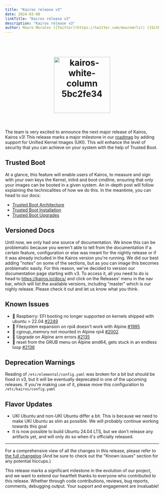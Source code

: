 ```yaml
---
title: "Kairos release v3"
date: 2024-03-08
linkTitle: "Kairos release v3"
description: "Kairos release v3"
author: Mauro Morales ([Twitter](https://twitter.com/mauromrls)) ([GitHub](https://github.com/mauromorales))
---
```

<h1 align="center">
  <br>
     <img width="184" alt="kairos-white-column 5bc2fe34" src="https://user-images.githubusercontent.com/2420543/215073247-96988fd1-7fcf-4877-a28d-7c5802db43ab.png">
    <br>
<br>
</h1>

The team is very excited to announce the next major release of Kairos, Kairos v3! This release marks a major milestone in our [roadmap](https://github.com/orgs/kairos-io/projects/2/views/1) by adding support for Unified Kernel Images (UKI). This will enhance the level of security that you can achieve on your system with the help of Trusted Boot.

## Trusted Boot

At a glance, this feature will enable users of Kairos, to measure and sign with your own keys the Kernel, initrd and boot cmdline, ensuring that only your images can be booted in a given system. An in-depth post will follow explaining the technicalities of how we do this. In the meantime, you can head to our docs:

- [Trusted Boot Architecture](https://kairos.io/docs/architecture/trustedboot/)
- [Trusted Boot Installation](https://kairos.io/docs/installation/trustedboot/)
- [Trusted Boot Upgrades](https://kairos.io/docs/upgrade/trustedboot/)

## Versioned Docs

Until now, we only had one source of documentation. We know this can be problematic because you weren't able to tell from the documentation if a certain feature, configuration or else was meant for the nightly release or if it was already included in the Kairos version you're running. We did our best adding "notes" on some of the sections, but as you can image this becomes problematic easily. For this reason, we've decided to version our documentation page starting with v3. To access it, all you need to do is head to https://kairos.io/docs/ and click on the Releases' menu in the nav bar, which will list the available versions, including "master" which is our nighly release. Please check it out and let us know what you think.

## Known Issues

* 🐛 Raspberry: EFI booting no longer supported on kernels shipped with ubuntu > 22.04 [#2249](https://github.com/kairos-io/kairos/issues/2249)
* 🐛 Filesystem expansion on rpi4 doesn't work with Alpine [#1995](https://github.com/kairos-io/kairos/issues/1995)
* 🐛 cgroup_memory not mounted in Alpine rpi4 [#2002](https://github.com/kairos-io/kairos/issues/2002)
* 🐛 Upgrade on Alpine arm errors [#2135](https://github.com/kairos-io/kairos/issues/2135)
* 🐛 reset from the GRUB menu on Alpine amd64, gets stuck in an endless loop [#2136](https://github.com/kairos-io/kairos/issues/2136)

## Deprecation Warnings

Reading of `/etc/elemental/config.yaml` was broken for a bit but should be fixed in v3, but it will be eventually deprecated in one of the upcoming releases. If you're making use of it, please move this configuration to `/etc/kairos/config.yaml`


## Flavor Updates

* UKI Ubuntu and non-UKI Ubuntu differ a bit. This is because we need to make UKI Ubuntu as slim as possible. We will probably continue working towards this goal
* It is now possible to build Ubuntu 24.04 LTS, but we don't release any artifacts yet, and will only do so when it's officially released.

---

For a comprehensive view of all the changes in this release, please refer to [the full changelog](https://github.com/kairos-io/kairos/releases/tag/v3.0.0) (And be sure to check out the "Known issues" section for any potential hiccups.)

This release marks a significant milestone in the evolution of our project, and we want to extend our heartfelt thanks to everyone who contributed to this release. Whether through code contributions, reviews, bug reports, comments, debugging output. Your support and engagement are invaluable!

